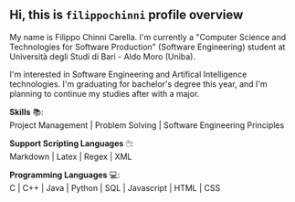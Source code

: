 ## Hi, this is ```filippochinni``` profile overview

My name is Filippo Chinni Carella. I'm currently a "Computer Science and Technologies for Software Production" (Software Engineering) student at Università degli Studi di Bari - Aldo Moro (Uniba).

I'm interested in Software Engineering and Artifical Intelligence technologies. I'm graduating for bachelor's degree this year, and I'm planning to continue my studies after with a major.

**Skills** 📚:<br>
Project Management | Problem Solving | Software Engineering Principles

**Support Scripting Languages** 🖱️:<br>
Markdown | Latex | Regex | XML

**Programming Languages** 💻:<br>
C |  C++ | Java | Python | SQL | Javascript | HTML | CSS
